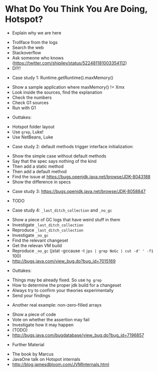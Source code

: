 # What Do You Think You Are Doing, Hotspot?

* Explain why we are here
 - Trollface from the logs
 - Search the web
 - Stackoverflow
 - Ask someone who knows (https://twitter.com/shipilev/status/522481181003354112)
 - DIY!

* Case study 1: Runtime.getRuntime().maxMemory()
 - Show a sample application where maxMemory() != Xmx
 - Look inside the sources, find the explanation
 - Check the numbers
 - Check G1 sources
 - Run with G1

* Outtakes:
 - Hotspot folder layout
 - Use `grep`, Luke!
 - Use NetBeans, Luke

* Case study 2: default methods trigger interface initialization:
 - Show the simple case without default methods
 - Say that the spec says nothing of the kind
 - Then add a static method
 - Then add a default method
 - Find the issue at https://bugs.openjdk.java.net/browse/JDK-8043188
 - Show the difference in specs

* Case study 3: https://bugs.openjdk.java.net/browse/JDK-8058847
 - TODO

* Case study 4: `_last_ditch_collection` and `_no_gc`
 - Show a piece of GC logs that have weird stuff in them
 - Investigate `_last_ditch_collection`
 - Reproduce `_last_ditch_collection`
 - Investigate `_no_gc`
 - Find the relevant changeset
 - Get the relevan VM build
 - Reproduce `_no_gc` (jstat -gccause -t `jps | grep NoGc | cut -d' ' -f1` 100)
 - http://bugs.java.com/view_bug.do?bug_id=7015169

* Outtakes:
 - Things may be already fixed. So use `hg grep`
 - How to determine the proper jdk build for a changeset
 - Always try to confirm your theories experimentally
 - Send your findings

* Another real example: non-zero-filled arrays
 - Show a piece of code
 - Vote on whether the assertion may fail
 - Investigate how it may happen
 - (TODO)
 - http://bugs.java.com/bugdatabase/view_bug.do?bug_id=7196857

* Further Material
 - The book by Marcus
 - JavaOne talk on Hotspot internals
 - http://blog.jamesdbloom.com/JVMInternals.html